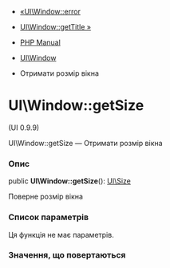 - [«UI\Window::error](ui-window.error.md)
- [UI\Window::getTitle »](ui-window.gettitle.md)

- [PHP Manual](index.md)
- [UI\Window](class.ui-window.md)
- Отримати розмір вікна

# UI\Window::getSize

(UI 0.9.9)

UI\Window::getSize — Отримати розмір вікна

### Опис

public **UI\Window::getSize**(): [UI\Size](class.ui-size.md)

Поверне розмір вікна

### Список параметрів

Ця функція не має параметрів.

### Значення, що повертаються
